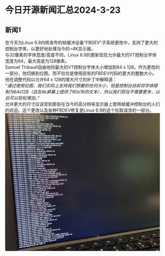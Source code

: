 # 今日开源新闻汇总2024-3-23
## 新闻1
在今天为Linux 6.9内核发布的帧缓冲设备"FBDEV"子系统更改中，支持了更大的控制台字体，以更好地处理当今的~4K显示器。
<br>
与32像素的字体宽度/高度不同，Linux 6.9的更新现在允许最大的VT控制台字体宽度为64，最大高度为128像素。
<br>
Samuel Thibault自由地将最大的VT控制台字体大小增加到64 x 128。作为更改的一部分，他切换到位图，而不仅仅是使用现有的FBDEV代码的更大的整数大小。他在调整代码以允许64 x 128的增大尺寸的补丁中解释道：
<br>
*“通过使用位图，我们实际上支持我们想要的任何大小，但是控制台目前将字体限制为64x128（这在4k屏幕上提供了60x16的文本），所以我们现在不需要更多，以后可以轻松增加。”*
<br>
允许更大的尺寸应该受到那些在当今的高分辨率显示器上使用帧缓冲控制台的人们的欢迎。这个更改以及各种FBDEV修复是Linux 6.9的这个拉取请求的一部分。
<br>
![抱歉！图片暂时缺失！！:(](img/1.png)
